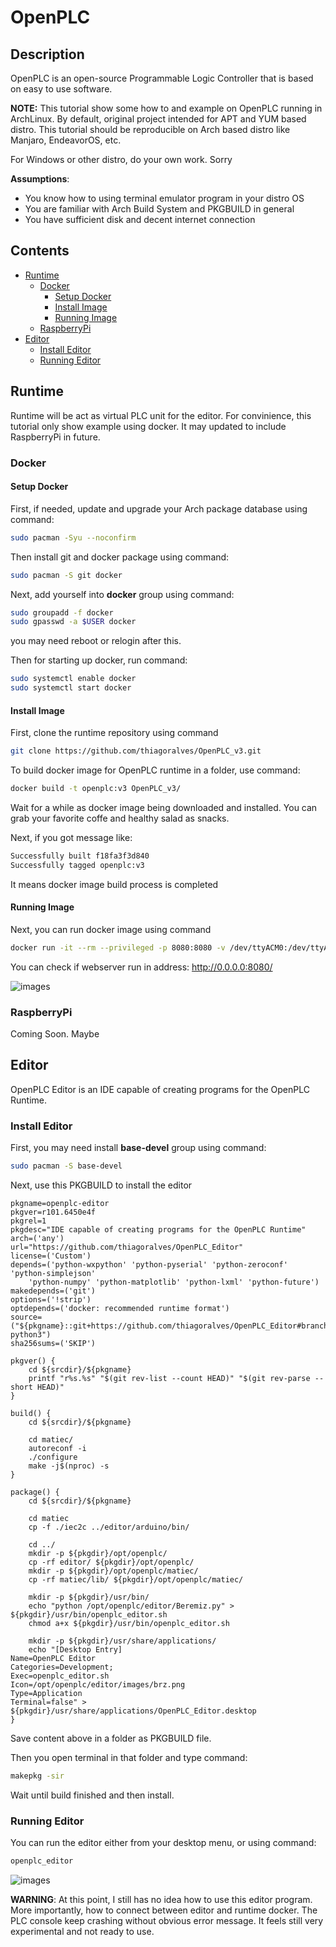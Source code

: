# OpenPLC

## Description

OpenPLC is an open-source Programmable Logic Controller that is based on easy to use software.

**NOTE:** This tutorial show some how to and example on OpenPLC running in ArchLinux.
By default, original project intended for APT and YUM based distro.
This tutorial should be reproducible on Arch based distro like Manjaro, EndeavorOS, etc.

For Windows or other distro, do your own work. Sorry

**Assumptions**:
- You know how to using terminal emulator program in your distro OS
- You are familiar with Arch Build System and PKGBUILD in general
- You have sufficient disk and decent internet connection

## Contents
- [Runtime](#runtime)
    - [Docker](#docker)
        - [Setup Docker](#setup-docker)
        - [Install Image](#install-image)
        - [Running Image](#running-image)
    - [RaspberryPi](#raspberrypi)
- [Editor](#editor)
    - [Install Editor](#install-editor)
    - [Running Editor](#running-editor)

## Runtime

Runtime will be act as virtual PLC unit for the editor.
For convinience, this tutorial only show example using docker.
It may updated to include RaspberryPi in future.

### Docker

#### Setup Docker

First, if needed, update and upgrade your Arch package database using command:

```sh
sudo pacman -Syu --noconfirm
```

Then install git and docker package using command:

```sh
sudo pacman -S git docker
```

Next, add yourself into **docker** group using command:

```sh
sudo groupadd -f docker
sudo gpasswd -a $USER docker
```

you may need reboot or relogin after this.

Then for starting up docker, run command:

```sh
sudo systemctl enable docker
sudo systemctl start docker
```

#### Install Image

First, clone the runtime repository using command

```sh
git clone https://github.com/thiagoralves/OpenPLC_v3.git
```

To build docker image for OpenPLC runtime in a folder, use command:

```sh
docker build -t openplc:v3 OpenPLC_v3/
```

Wait for a while as docker image being downloaded and installed.
You can grab your favorite coffe and healthy salad as snacks.

Next, if you got message like:

```sh
Successfully built f18fa3f3d840
Successfully tagged openplc:v3
```

It means docker image build process is completed

#### Running Image

Next, you can run docker image using command

```sh
docker run -it --rm --privileged -p 8080:8080 -v /dev/ttyACM0:/dev/ttyACM0 openplc:v3
```

You can check if webserver run in address: http://0.0.0.0:8080/

![images](images/plcserver.png?raw=true)

### RaspberryPi

Coming Soon. Maybe

## Editor

OpenPLC Editor is an IDE capable of creating programs for the OpenPLC Runtime.

### Install Editor

First, you may need install **base-devel** group using command:

```sh
sudo pacman -S base-devel
```

Next, use this PKGBUILD to install the editor

```
pkgname=openplc-editor
pkgver=r101.6450e4f
pkgrel=1
pkgdesc="IDE capable of creating programs for the OpenPLC Runtime"
arch=('any')
url="https://github.com/thiagoralves/OpenPLC_Editor"
license=('Custom')
depends=('python-wxpython' 'python-pyserial' 'python-zeroconf' 'python-simplejson'
    'python-numpy' 'python-matplotlib' 'python-lxml' 'python-future')
makedepends=('git')
options=('!strip')
optdepends=('docker: recommended runtime format')
source=("${pkgname}::git+https://github.com/thiagoralves/OpenPLC_Editor#branch=dev-python3")
sha256sums=('SKIP')

pkgver() {
	cd ${srcdir}/${pkgname}
	printf "r%s.%s" "$(git rev-list --count HEAD)" "$(git rev-parse --short HEAD)"
}

build() {
	cd ${srcdir}/${pkgname}

    cd matiec/
    autoreconf -i
    ./configure
    make -j$(nproc) -s
}

package() {
	cd ${srcdir}/${pkgname}

    cd matiec
    cp -f ./iec2c ../editor/arduino/bin/

    cd ../
    mkdir -p ${pkgdir}/opt/openplc/
    cp -rf editor/ ${pkgdir}/opt/openplc/
    mkdir -p ${pkgdir}/opt/openplc/matiec/
    cp -rf matiec/lib/ ${pkgdir}/opt/openplc/matiec/

    mkdir -p ${pkgdir}/usr/bin/
    echo "python /opt/openplc/editor/Beremiz.py" > ${pkgdir}/usr/bin/openplc_editor.sh
    chmod a+x ${pkgdir}/usr/bin/openplc_editor.sh

    mkdir -p ${pkgdir}/usr/share/applications/
    echo "[Desktop Entry]
Name=OpenPLC Editor
Categories=Development;
Exec=openplc_editor.sh
Icon=/opt/openplc/editor/images/brz.png
Type=Application
Terminal=false" > ${pkgdir}/usr/share/applications/OpenPLC_Editor.desktop
}
```

Save content above in a folder as PKGBUILD file.

Then you open terminal in that folder and type command:

```sh
makepkg -sir
```

Wait until build finished and then install.

### Running Editor

You can run the editor either from your desktop menu, or using command:

```sh
openplc_editor
```

![images](images/plceditor.png?raw=true)

**WARNING**: At this point, I still has no idea how to use this editor program.
More importantly, how to connect between editor and runtime docker.
The PLC console keep crashing without obvious error message.
It feels still very experimental and not ready to use.
